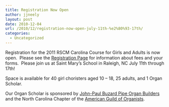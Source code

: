 ```yaml
---
title: Registration Now Open
author: jjneely
layout: post
date: 2010-12-04
url: /2010/12/registration-now-open-july-11th-%e2%80%93-17th/
categories:
  - Uncategorized
---
```

Registration for the 2011 RSCM Carolina Course for Girls and Adults is now open.  Please see the [Registration Page][1] for information about fees and your forms.  Please join us at Saint Mary&#8217;s School in Raleigh, NC July 11th through 17th!

Space is available for 40 girl choristers aged 10 &#8211; 18, 25 adults, and 1 Organ Scholar.

Our Organ Scholar is sponsored by [John-Paul Buzard Pipe Organ Builders][2] and the North Carolina Chapter of the [American Guild of Organists][3].[  
][2]

 [1]: /course-information/registration-and-forms/ "Registration, Fees, and Forms"
 [2]: http://buzardorgans.com/ "John-Paul Buzard Pipe Organ Builders"
 [3]: http://www.agohq.org/home.html "AGO"